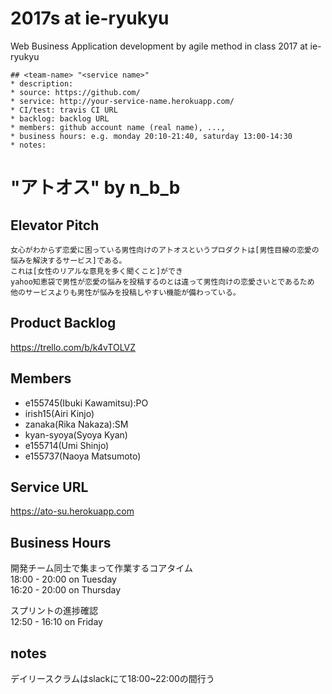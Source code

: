 # 2017s at ie-ryukyu
Web Business Application development by agile method in class 2017 at ie-ryukyu

```
## <team-name> "<service name>"
* description:
* source: https://github.com/
* service: http://your-service-name.herokuapp.com/
* CI/test: travis CI URL
* backlog: backlog URL
* members: github account name (real name), ...,
* business hours: e.g. monday 20:10-21:40, saturday 13:00-14:30
* notes:
```

# "アトオス" by n_b_b 
## Elevator Pitch
```
女心がわからず恋愛に困っている男性向けのアトオスというプロダクトは[男性目線の恋愛の悩みを解決するサービス]である。
これは[女性のリアルな意見を多く聞くこと]ができ
yahoo知恵袋で男性が恋愛の悩みを投稿するのとは違って男性向けの恋愛さいとであるため
他のサービスよりも男性が悩みを投稿しやすい機能が備わっている。
```

## Product Backlog
https://trello.com/b/k4vTOLVZ

## Members
* e155745(Ibuki Kawamitsu):PO
* irish15(Airi Kinjo)
* zanaka(Rika Nakaza):SM
* kyan-syoya(Syoya Kyan)
* e155714(Umi Shinjo)
* e155737(Naoya Matsumoto)

## Service URL
https://ato-su.herokuapp.com

## Business Hours
開発チーム同士で集まって作業するコアタイム  
18:00 - 20:00 on Tuesday  
16:20 - 20:00 on Thursday  

スプリントの進捗確認  
12:50 - 16:10 on Friday  

## notes
デイリースクラムはslackにて18:00~22:00の間行う

